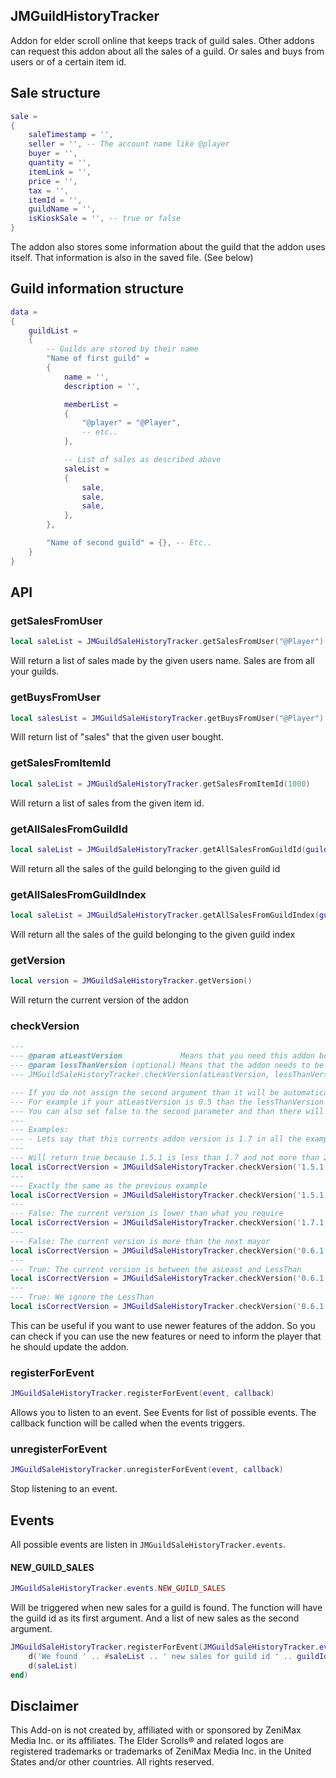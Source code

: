 ## JMGuildHistoryTracker

Addon for elder scroll online that keeps track of guild sales.
Other addons can request this addon about all the sales of a guild.
Or sales and buys from users or of a certain item id.

## Sale structure

```lua
sale =
{
    saleTimestamp = '',
    seller = '', -- The account name like @player
    buyer = '',
    quantity = '',
    itemLink = '',
    price = '',
    tax = '',
    itemId = '',
    guildName = '',
    isKioskSale = '', -- true or false
}
```

The addon also stores some information about the guild that the addon uses itself.
That information is also in the saved file. (See below)

## Guild information structure

```lua
data =
{
    guildList =
    {
        -- Guilds are stored by their name
        "Name of first guild" =
        {
            name = '',
            description = '',

            memberList =
            {
                "@player" = "@Player",
                -- etc..
            },

            -- List of sales as described above
            saleList =
            {
                sale,
                sale,
                sale,
            },
        },

        "Name of second guild" = {}, -- Etc..
    }
}
```

## API

### getSalesFromUser

```lua
local saleList = JMGuildSaleHistoryTracker.getSalesFromUser("@Player")
```

Will return a list of sales made by the given users name. Sales are from all your guilds.

### getBuysFromUser

```lua
local salesList = JMGuildSaleHistoryTracker.getBuysFromUser("@Player")
```

Will return list of "sales" that the given user bought.

### getSalesFromItemId

```lua
local saleList = JMGuildSaleHistoryTracker.getSalesFromItemId(1000)
```

Will return a list of sales from the given item id.

### getAllSalesFromGuildId

```lua
local saleList = JMGuildSaleHistoryTracker.getAllSalesFromGuildId(guildId)
```

Will return all the sales of the guild belonging to the given guild id

### getAllSalesFromGuildIndex

```lua
local saleList = JMGuildSaleHistoryTracker.getAllSalesFromGuildIndex(guildIndex)
```

Will return all the sales of the guild belonging to the given guild index

### getVersion

```lua
local version = JMGuildSaleHistoryTracker.getVersion()
```

Will return the current version of the addon

### checkVersion

```lua
---
--- @param atLeastVersion             Means that you need this addon be at least in the given version
--- @param lessThanVersion (optional) Means that the addon needs to be less than the given version
--- JMGuildSaleHistoryTracker.checkVersion(atLeastVersion, lessThanVersion)

--- If you do not assign the second argument than it will be automatically assigned to the next mayor version
--- For example if your atLeastVersion is 0.5 than the lessThanVersion will become 1.0
--- You can also set false to the second parameter and than there will be no check against the lessThanVersion version
---
--- Examples:
--- - Lets say that this currents addon version is 1.7 in all the examples then:
---
--- Will return true because 1.5.1 is less than 1.7 and not more than 2.0 (the next mayor)
local isCorrectVersion = JMGuildSaleHistoryTracker.checkVersion('1.5.1')
---
--- Exactly the same as the previous example
local isCorrectVersion = JMGuildSaleHistoryTracker.checkVersion('1.5.1', '2.0')
---
--- False: The current version is lower than what you require
local isCorrectVersion = JMGuildSaleHistoryTracker.checkVersion('1.7.1')
---
--- False: The current version is more than the next mayor
local isCorrectVersion = JMGuildSaleHistoryTracker.checkVersion('0.6.1')
---
--- True: The current version is between the asLeast and LessThan
local isCorrectVersion = JMGuildSaleHistoryTracker.checkVersion('0.6.1', '2.0')
---
--- True: We ignore the LessThan
local isCorrectVersion = JMGuildSaleHistoryTracker.checkVersion('0.6.1', false)

```

This can be useful if you want to use newer features of the addon.
So you can check if you can use the new features or need to inform the player that he should update the addon.

### registerForEvent

```lua
JMGuildSaleHistoryTracker.registerForEvent(event, callback)
```

Allows you to listen to an event. See Events for list of possible events.
The callback function will be called when the events triggers.

### unregisterForEvent

```lua
JMGuildSaleHistoryTracker.unregisterForEvent(event, callback)
```

Stop listening to an event.

## Events

All possible events are listen in `JMGuildSaleHistoryTracker.events`.

#### NEW_GUILD_SALES

```lua
JMGuildSaleHistoryTracker.events.NEW_GUILD_SALES
```

Will be triggered when new sales for a guild is found.
The function will have the guild id as its first argument.
And a list of new sales as the second argument.

```lua
JMGuildSaleHistoryTracker.registerForEvent(JMGuildSaleHistoryTracker.events.NEW_GUILD_SALES, function (guildId, saleList)
    d('We found ' .. #saleList .. ' new sales for guild id ' .. guildId)
    d(saleList)
end)
```

## Disclaimer

This Add-on is not created by, affiliated with or sponsored by ZeniMax Media Inc. or its affiliates. The Elder Scrolls® and related logos are registered trademarks or trademarks of ZeniMax Media Inc. in the United States and/or other countries. All rights reserved.
